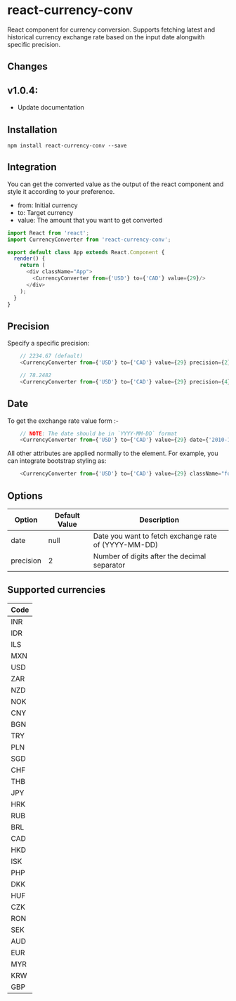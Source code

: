 # react-currency-conv

React component for currency conversion. Supports fetching latest and historical currency exchange rate based on the input date alongwith specific precision.

## Changes

## v1.0.4:

- Update documentation

## Installation

```
npm install react-currency-conv --save
```

## Integration

You can get the converted value as the output of the react component and style it according to your preference.
- from: Initial currency
- to: Target currency
- value: The amount that you want to get converted

```javascript
import React from 'react';
import CurrencyConverter from 'react-currency-conv';

export default class App extends React.Component {
  render() {
    return (
      <div className="App">
        <CurrencyConverter from={'USD'} to={'CAD'} value={29}/>
      </div>
    );
  }
}
```

## Precision

Specify a specific precision:

```javascript
    // 2234.67 (default)
    <CurrencyConverter from={'USD'} to={'CAD'} value={29} precision={2}/>
```

```javascript
    // 78.2482
    <CurrencyConverter from={'USD'} to={'CAD'} value={29} precision={4}/>
```

## Date

To get the exchange rate value form :-

```javascript
	// NOTE: The date should be in `YYYY-MM-DD` format
    <CurrencyConverter from={'USD'} to={'CAD'} value={29} date={'2010-12-22'}/>
```

All other attributes are applied normally to the element. For example, you can integrate bootstrap styling as:

```javascript
    <CurrencyConverter from={'USD'} to={'CAD'} value={29} className="form-control"/>
```


## Options

Option            | Default Value | Description
----------------- | ------------- | -----------------------------------------------------------------------------------------
date              | null          | Date you want to fetch exchange rate of (YYYY-MM-DD)
precision         | 2             | Number of digits after the decimal separator


## Supported currencies

Code      |
----------|
INR       |             
IDR       |             
ILS       |            
MXN       |            
USD       |             
ZAR       |             
NZD       |            
NOK       |             
CNY       |             
BGN       |             
TRY       |             
PLN       |             
SGD       |             
CHF       |
THB       |             
JPY       |             
HRK       |             
RUB       |             
BRL       |             
CAD       |             
HKD       |             
ISK       |            
PHP       |            
DKK       |             
HUF       |             
CZK       |            
RON       |             
SEK       |             
AUD       |             
EUR       |             
MYR       |             
KRW       |             
GBP       |         

